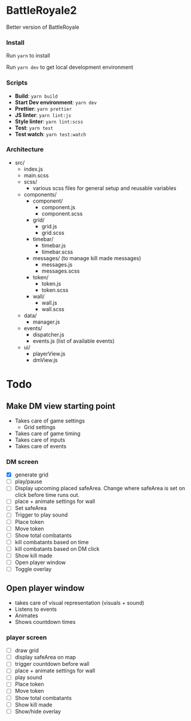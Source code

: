 # BattleRoyale2

Better version of BattleRoyale

### Install

Run `yarn` to install

Run `yarn dev` to get local development environment

### Scripts

- **Build**: `yarn build`
- **Start Dev environment**: `yarn dev`
- **Prettier**: `yarn prettier`
- **JS linter**: `yarn lint:js`
- **Style linter**: `yarn lint:scss`
- **Test**: `yarn test`
- **Test watch**: `yarn test:watch`

### Architecture

- src/
  - index.js
  - main.scss
  - scss/
    - various scss files for general setup and reusable variables
  - components/
    - component/
      - component.js
      - component.scss
    - grid/
      - grid.js
      - grid.scss
    - timebar/
      - timebar.js
      - timebar.scss
    - messages/ (to manage kill made messages)
      - messages.js
      - messages.scss
    - token/
      - token.js
      - token.scss
    - wall/
      - wall.js
      - wall.scss
  - data/
    - manager.js
  - events/
    - dispatcher.js
    - events.js (list of available events)
  - ui/
    - playerView.js
    - dmView.js

# Todo

## Make DM view starting point

- Takes care of game settings
  - Grid settings
- Takes care of game timing
- Takes care of inputs
- Takes care of events

### DM screen

- [x] generate grid
- [ ] play/pause
- [ ] Display upcoming placed safeArea. Change where safeArea is set on click before time runs out.
- [ ] place + animate settings for wall
- [ ] Set safeArea
- [ ] Trigger to play sound
- [ ] Place token
- [ ] Move token
- [ ] Show total combatants
- [ ] kill combatants based on time
- [ ] kill combatants based on DM click
- [ ] Show kill made
- [ ] Open player window
- [ ] Toggle overlay

## Open player window

- takes care of visual representation (visuals + sound)
- Listens to events
- Animates
- Shows countdown times

### player screen

- [ ] draw grid
- [ ] display safeArea on map
- [ ] trigger countdown before wall
- [ ] place + animate settings for wall
- [ ] play sound
- [ ] Place token
- [ ] Move token
- [ ] Show total combatants
- [ ] Show kill made
- [ ] Show/hide overlay
